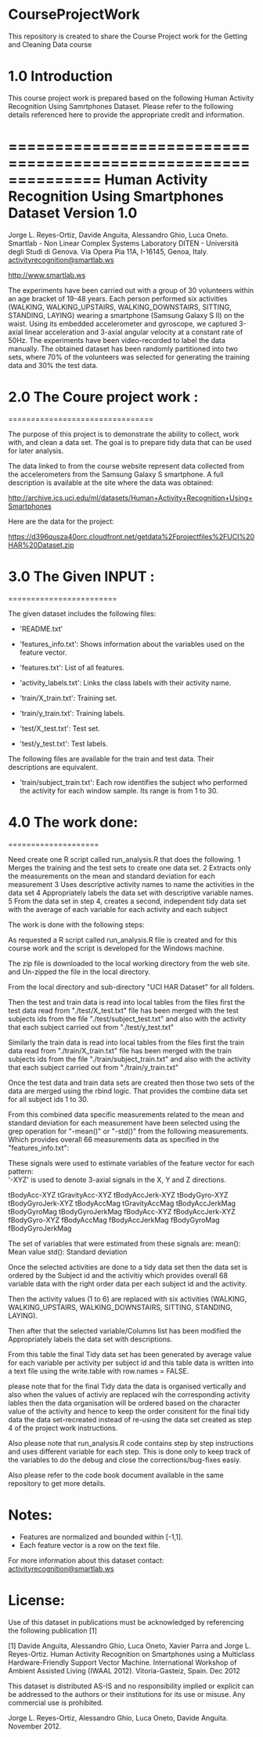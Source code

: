 # CourseProjectWork
This repository is created to share the Course Project work for the Getting and Cleaning Data course  

# 1.0 Introduction

This course project work is prepared based on the following Human Activity Recognition Using Samrtphones Dataset. Please refer to the following details referenced here to provide the appropriate credit and information.

==============================================================
Human Activity Recognition Using Smartphones Dataset
Version 1.0
==============================================================
Jorge L. Reyes-Ortiz, Davide Anguita, Alessandro Ghio, Luca Oneto.
Smartlab - Non Linear Complex Systems Laboratory
DITEN - Università degli Studi di Genova.
Via Opera Pia 11A, I-16145, Genoa, Italy.
activityrecognition@smartlab.ws

http://www.smartlab.ws

The experiments have been carried out with a group of 30 volunteers within an age bracket of 19-48 years. Each person performed six activities (WALKING, WALKING_UPSTAIRS, WALKING_DOWNSTAIRS, SITTING, STANDING, LAYING) wearing a smartphone (Samsung Galaxy S II) on the waist. Using its embedded accelerometer and gyroscope, we captured 3-axial linear acceleration and 3-axial angular velocity at a constant rate of 50Hz. The experiments have been video-recorded to label the data manually. The obtained dataset has been randomly partitioned into two sets, where 70% of the volunteers was selected for generating the training data and 30% the test data.

# 2.0 The Coure project work :
================================

The purpose of this project is to demonstrate the ability to collect, work with, and clean a data set. The goal is to prepare tidy data that can be used for later analysis.

The data linked to from the course website represent data collected from the accelerometers from the Samsung Galaxy S smartphone. A full description is available at the site where the data was obtained: 

http://archive.ics.uci.edu/ml/datasets/Human+Activity+Recognition+Using+Smartphones 

Here are the data for the project: 

https://d396qusza40orc.cloudfront.net/getdata%2Fprojectfiles%2FUCI%20HAR%20Dataset.zip 

# 3.0 The Given INPUT :
========================

The given dataset includes the following files:

- 'README.txt'

- 'features_info.txt': Shows information about the variables used on the feature vector.

- 'features.txt': List of all features.

- 'activity_labels.txt': Links the class labels with their activity name.

- 'train/X_train.txt': Training set.

- 'train/y_train.txt': Training labels.

- 'test/X_test.txt': Test set.

- 'test/y_test.txt': Test labels.

The following files are available for the train and test data. Their descriptions are equivalent. 

- 'train/subject_train.txt': Each row identifies the subject who performed the activity for each window sample. Its range is from 1 to 30. 

# 4.0 The work done:
====================

Need create one R script called run_analysis.R that does the following. 
1 Merges the training and the test sets to create one data set.
2 Extracts only the measurements on the mean and standard deviation for each measurement
3 Uses descriptive activity names to name the activities in the data set
4 Appropriately labels the data set with descriptive variable names. 
5 From the data set in step 4, creates a second, independent tidy data set with the average of each variable for each activity and each subject

The work is done with the following steps:

As requested a R script called run_analysis.R file is created and for this course work and the script is developed for the Windows machine.

The zip file is downloaded to the local working directory from the web site. and Un-zipped the file in the local directory.

From the local directory and sub-directory "UCI HAR Dataset" for all folders. 

Then the test and train data is read into local tables from the files first the test data read from "./test/X_test.txt" file has been merged with the test subjects ids from the file "./test/subject_test.txt" and also with the activity that each subject carried out from "./test/y_test.txt"

Similarly the train data is read into local tables from the files first the train data read from "./train/X_train.txt" file has been merged with the train subjects ids from the file "./train/subject_train.txt" and also with the activity that each subject carried out from "./train/y_train.txt" 

Once the test data and train data sets are created then those two sets of the data are merged using the rbind logic. That provides the combine data set for all subject ids 1 to 30. 

From this combined data specific measurements related to the mean and standard deviation for each measurement have been selected using the grep operation for "-mean()" or "-std()" from the following measurements. Which provides overall 66 measurements data as specified in the "features_info.txt":

 These signals were used to estimate variables of the feature vector for each pattern:  
'-XYZ' is used to denote 3-axial signals in the X, Y and Z directions.

tBodyAcc-XYZ
tGravityAcc-XYZ
tBodyAccJerk-XYZ
tBodyGyro-XYZ
tBodyGyroJerk-XYZ
tBodyAccMag
tGravityAccMag
tBodyAccJerkMag
tBodyGyroMag
tBodyGyroJerkMag
fBodyAcc-XYZ
fBodyAccJerk-XYZ
fBodyGyro-XYZ
fBodyAccMag
fBodyAccJerkMag
fBodyGyroMag
fBodyGyroJerkMag

The set of variables that were estimated from these signals are: 
mean(): Mean value
std(): Standard deviation 

Once the selected activities are done to a tidy data set then the data set is ordered by the Subject id and the activitiy which provides overall 68 variable data with the right order data per each subject id and the activity. 

Then the activity values (1 to 6) are replaced with six activities (WALKING, WALKING_UPSTAIRS, WALKING_DOWNSTAIRS, SITTING, STANDING, LAYING). 

Then after that the selected variable/Columns list has been modified the Appropriately labels the data set with descriptions.

From this table the final Tidy data set has been generated by average value for each variable per activity per subject id and this table data is written into a text file using the write.table with row.names = FALSE.

please note that for the final Tidy data the data is organised vertically and also when the values of activiy are replaced wih the corresponding activity lables then the data organisation will be ordered based on the character value of the activity and hence to keep the order consitent for the final tidy data the data set-recreated instead of re-using the data set created as step 4 of the project work instructions. 

Also please note that run_analysis.R code contains step by step instructions and uses different variable for each step. This is done only to keep track of the variables to do the debug and close the corrections/bug-fixes easiy.

Also please refer to the code book document available in the same repository to get more details.  



Notes: 
======
- Features are normalized and bounded within [-1,1].
- Each feature vector is a row on the text file.

For more information about this dataset contact: activityrecognition@smartlab.ws

License:
========
Use of this dataset in publications must be acknowledged by referencing the following publication [1] 

[1] Davide Anguita, Alessandro Ghio, Luca Oneto, Xavier Parra and Jorge L. Reyes-Ortiz. Human Activity Recognition on Smartphones using a Multiclass Hardware-Friendly Support Vector Machine. International Workshop of Ambient Assisted Living (IWAAL 2012). Vitoria-Gasteiz, Spain. Dec 2012

This dataset is distributed AS-IS and no responsibility implied or explicit can be addressed to the authors or their institutions for its use or misuse. Any commercial use is prohibited.

Jorge L. Reyes-Ortiz, Alessandro Ghio, Luca Oneto, Davide Anguita. November 2012. 
